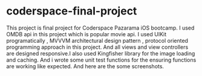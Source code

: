 # coderspace-final-project

This project is final project for Coderspace Pazarama iOS bootcamp. I used OMDB api in this project which is popular movie api.
I used UIKit programatically , MVVVM architectural design pattern , protocol oriented programming approach in this project. 
And all views and view controllers are designed responsive.I also used Kingfisher library for the image loading and caching.
And i wrote some unit test functions for the ensuring functions are working like expected.
And here are the some screenshots.



